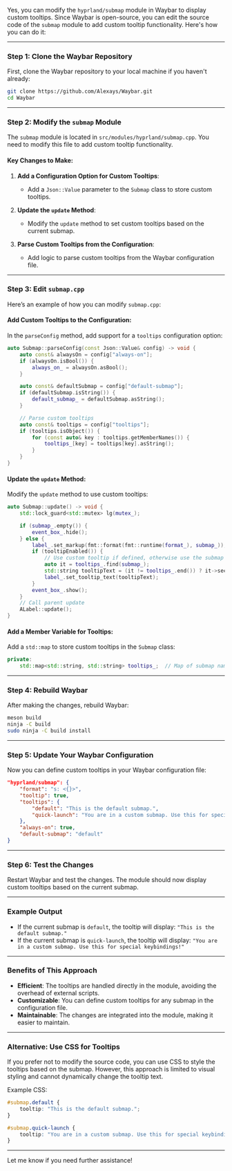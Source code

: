 Yes, you can modify the `hyprland/submap` module in Waybar to display custom tooltips. Since Waybar is open-source, you can edit the source code of the `submap` module to add custom tooltip functionality. Here's how you can do it:

---

### Step 1: Clone the Waybar Repository

First, clone the Waybar repository to your local machine if you haven't already:

```bash
git clone https://github.com/Alexays/Waybar.git
cd Waybar
```

---

### Step 2: Modify the `submap` Module

The `submap` module is located in `src/modules/hyprland/submap.cpp`. You need to modify this file to add custom tooltip functionality.

#### Key Changes to Make:
1. **Add a Configuration Option for Custom Tooltips**:
   - Add a `Json::Value` parameter to the `Submap` class to store custom tooltips.

2. **Update the `update` Method**:
   - Modify the `update` method to set custom tooltips based on the current submap.

3. **Parse Custom Tooltips from the Configuration**:
   - Add logic to parse custom tooltips from the Waybar configuration file.

---

### Step 3: Edit `submap.cpp`

Here’s an example of how you can modify `submap.cpp`:

#### Add Custom Tooltips to the Configuration:
In the `parseConfig` method, add support for a `tooltips` configuration option:

```cpp
auto Submap::parseConfig(const Json::Value& config) -> void {
    auto const& alwaysOn = config["always-on"];
    if (alwaysOn.isBool()) {
        always_on_ = alwaysOn.asBool();
    }

    auto const& defaultSubmap = config["default-submap"];
    if (defaultSubmap.isString()) {
        default_submap_ = defaultSubmap.asString();
    }

    // Parse custom tooltips
    auto const& tooltips = config["tooltips"];
    if (tooltips.isObject()) {
        for (const auto& key : tooltips.getMemberNames()) {
            tooltips_[key] = tooltips[key].asString();
        }
    }
}
```

#### Update the `update` Method:
Modify the `update` method to use custom tooltips:

```cpp
auto Submap::update() -> void {
    std::lock_guard<std::mutex> lg(mutex_);

    if (submap_.empty()) {
        event_box_.hide();
    } else {
        label_.set_markup(fmt::format(fmt::runtime(format_), submap_));
        if (tooltipEnabled()) {
            // Use custom tooltip if defined, otherwise use the submap name
            auto it = tooltips_.find(submap_);
            std::string tooltipText = (it != tooltips_.end()) ? it->second : submap_;
            label_.set_tooltip_text(tooltipText);
        }
        event_box_.show();
    }
    // Call parent update
    ALabel::update();
}
```

#### Add a Member Variable for Tooltips:
Add a `std::map` to store custom tooltips in the `Submap` class:

```cpp
private:
    std::map<std::string, std::string> tooltips_;  // Map of submap names to tooltips
```

---

### Step 4: Rebuild Waybar

After making the changes, rebuild Waybar:

```bash
meson build
ninja -C build
sudo ninja -C build install
```

---

### Step 5: Update Your Waybar Configuration

Now you can define custom tooltips in your Waybar configuration file:

```json
"hyprland/submap": {
    "format": "s: <{}>",
    "tooltip": true,
    "tooltips": {
        "default": "This is the default submap.",
        "quick-launch": "You are in a custom submap. Use this for special keybindings!"
    },
    "always-on": true,
    "default-submap": "default"
}
```

---

### Step 6: Test the Changes

Restart Waybar and test the changes. The module should now display custom tooltips based on the current submap.

---

### Example Output

- If the current submap is `default`, the tooltip will display: `"This is the default submap."`
- If the current submap is `quick-launch`, the tooltip will display: `"You are in a custom submap. Use this for special keybindings!"`

---

### Benefits of This Approach

- **Efficient**: The tooltips are handled directly in the module, avoiding the overhead of external scripts.
- **Customizable**: You can define custom tooltips for any submap in the configuration file.
- **Maintainable**: The changes are integrated into the module, making it easier to maintain.

---

### Alternative: Use CSS for Tooltips

If you prefer not to modify the source code, you can use CSS to style the tooltips based on the submap. However, this approach is limited to visual styling and cannot dynamically change the tooltip text.

Example CSS:

```css
#submap.default {
    tooltip: "This is the default submap.";
}

#submap.quick-launch {
    tooltip: "You are in a custom submap. Use this for special keybindings!";
}
```

---

Let me know if you need further assistance!